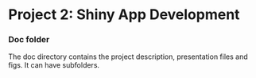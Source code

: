 # Project 2: Shiny App Development

### Doc folder

The doc directory contains the project description, presentation files and figs. It can have subfolders.  
